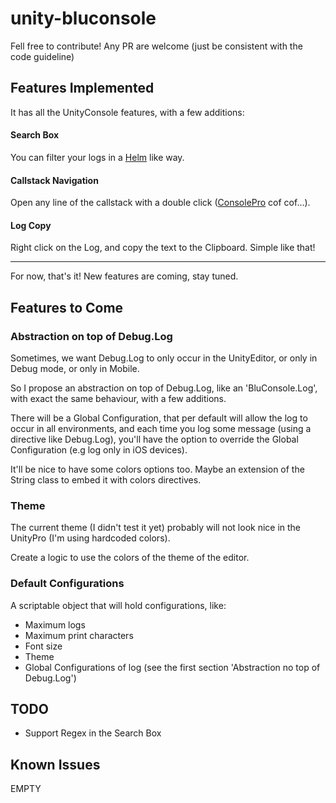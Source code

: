 unity-bluconsole
=======================


Fell free to contribute! Any PR are welcome (just be consistent with the code guideline)


Features Implemented
-------------------------

It has all the UnityConsole features, with a few additions:


#### Search Box

You can filter your logs in a [Helm](https://github.com/emacs-helm/helm) like way.

#### Callstack Navigation

Open any line of the callstack with a double click ([ConsolePro](http://unityconsole.com/) cof cof...).

#### Log Copy

Right click on the Log, and copy the text to the Clipboard. Simple like that!


* * *

For now, that's it! New features are coming, stay tuned.


Features to Come
--------------------

### Abstraction on top of Debug.Log

Sometimes, we want Debug.Log to only occur in the UnityEditor, or only in Debug mode, or only in Mobile.

So I propose an abstraction on top of Debug.Log, like an 'BluConsole.Log', with exact the same behaviour, with a few additions.

There will be a Global Configuration, that per default will allow the log to occur in all environments, and each time you log some message (using a directive like Debug.Log),
you'll have the option to override the Global Configuration (e.g log only in iOS devices).

It'll be nice to have some colors options too. Maybe an extension of the String class to embed it with colors directives.


### Theme

The current theme (I didn't test it yet) probably will not look nice in the UnityPro (I'm using hardcoded colors).

Create a logic to use the colors of the theme of the editor.


### Default Configurations

A scriptable object that will hold configurations, like:

* Maximum logs
* Maximum print characters
* Font size
* Theme
* Global Configurations of log (see the first section 'Abstraction no top of Debug.Log')


TODO
-----

* Support Regex in the Search Box


Known Issues
------------

EMPTY
